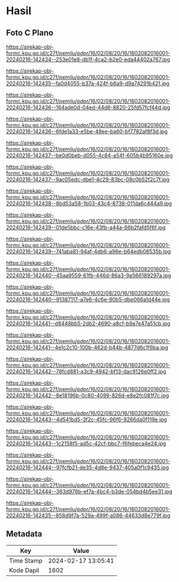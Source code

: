# Hasil

## Foto C Plano

https://sirekap-obj-formc.kpu.go.id/c27f/pemilu/pdpr/16/02/08/20/16/1602082016001-20240216-142434--253e01e8-db1f-4ca2-b2e0-eda44402a767.jpg

https://sirekap-obj-formc.kpu.go.id/c27f/pemilu/pdpr/16/02/08/20/16/1602082016001-20240216-142435--fa0d4055-b37a-424f-b6a9-d9a74291b421.jpg

https://sirekap-obj-formc.kpu.go.id/c27f/pemilu/pdpr/16/02/08/20/16/1602082016001-20240216-142436--164ade0d-04ed-44d8-8820-25fd57fcf44d.jpg

https://sirekap-obj-formc.kpu.go.id/c27f/pemilu/pdpr/16/02/08/20/16/1602082016001-20240216-142436--6fde1a33-e5be-48ee-ba60-bf7782af8f3d.jpg

https://sirekap-obj-formc.kpu.go.id/c27f/pemilu/pdpr/16/02/08/20/16/1602082016001-20240216-142437--be0d0beb-d055-4c84-a54f-605b4b95160e.jpg

https://sirekap-obj-formc.kpu.go.id/c27f/pemilu/pdpr/16/02/08/20/16/1602082016001-20240216-142437--9ac05edc-dbe1-4c29-83bc-08c0b52f2c7f.jpg

https://sirekap-obj-formc.kpu.go.id/c27f/pemilu/pdpr/16/02/08/20/16/1602082016001-20240216-142438--8bd53a58-1b03-43c4-8738-011da6c444a9.jpg

https://sirekap-obj-formc.kpu.go.id/c27f/pemilu/pdpr/16/02/08/20/16/1602082016001-20240216-142439--01de5bbc-c16e-43fb-a44a-66b2fafd5f6f.jpg

https://sirekap-obj-formc.kpu.go.id/c27f/pemilu/pdpr/16/02/08/20/16/1602082016001-20240216-142439--741aba81-94af-4db6-a96e-b64edb08535b.jpg

https://sirekap-obj-formc.kpu.go.id/c27f/pemilu/pdpr/16/02/08/20/16/1602082016001-20240216-142440--45aa9559-61fb-446d-86a3-9a566189297a.jpg

https://sirekap-obj-formc.kpu.go.id/c27f/pemilu/pdpr/16/02/08/20/16/1602082016001-20240216-142440--91387117-a7e6-4c6e-90b5-dbe066a1d44e.jpg

https://sirekap-obj-formc.kpu.go.id/c27f/pemilu/pdpr/16/02/08/20/16/1602082016001-20240216-142441--d8448bb5-2db2-4690-a8cf-b9a7e47a51cb.jpg

https://sirekap-obj-formc.kpu.go.id/c27f/pemilu/pdpr/16/02/08/20/16/1602082016001-20240216-142441--4e1c2c10-100b-462d-b44b-4877d6c1f6ba.jpg

https://sirekap-obj-formc.kpu.go.id/c27f/pemilu/pdpr/16/02/08/20/16/1602082016001-20240216-142442--78fcd881-a3c9-4942-bf13-dac9126e0ff2.jpg

https://sirekap-obj-formc.kpu.go.id/c27f/pemilu/pdpr/16/02/08/20/16/1602082016001-20240216-142442--8e18196b-0c80-4099-826d-e8e2fc081f7c.jpg

https://sirekap-obj-formc.kpu.go.id/c27f/pemilu/pdpr/16/02/08/20/16/1602082016001-20240216-142443--4d541bd5-3f2c-45fc-96f6-9266da0f119e.jpg

https://sirekap-obj-formc.kpu.go.id/c27f/pemilu/pdpr/16/02/08/20/16/1602082016001-20240216-142443--1c2158f5-ad5c-42cf-bbc7-f6febeca4e24.jpg

https://sirekap-obj-formc.kpu.go.id/c27f/pemilu/pdpr/16/02/08/20/16/1602082016001-20240216-142444--97fcfb21-de35-4d8e-9437-405a0f1c9435.jpg

https://sirekap-obj-formc.kpu.go.id/c27f/pemilu/pdpr/16/02/08/20/16/1602082016001-20240216-142444--363d978b-ef7a-4bc4-b3de-054bd4b5ee31.jpg

https://sirekap-obj-formc.kpu.go.id/c27f/pemilu/pdpr/16/02/08/20/16/1602082016001-20240216-142435--858d9f7a-529a-499f-a086-44633d8e779f.jpg


## Metadata

| Key        | Value               |
| ---------- | ------------------- |
| Time Stamp | 2024-02-17 13:05:41 |
| Kode Dapil | 1602                |



